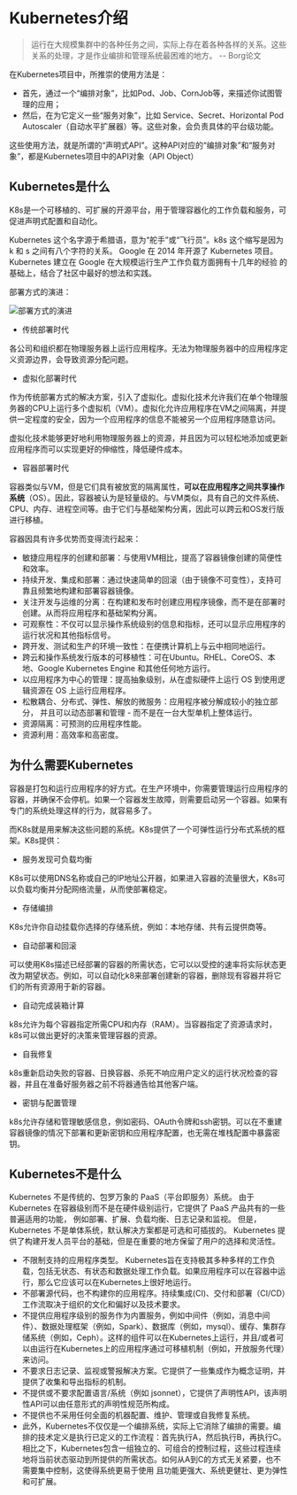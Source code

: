 # Kubernetes介绍

> 运行在大规模集群中的各种任务之间，实际上存在着各种各样的关系。这些关系的处理，才是作业编排和管理系统最困难的地方。    -- Borg论文

在Kubernetes项目中，所推崇的使用方法是：

- 首先，通过一个“编排对象”，比如Pod、Job、CornJob等，来描述你试图管理的应用；
- 然后，在为它定义一些“服务对象”，比如 Service、Secret、Horizontal Pod Autoscaler（自动水平扩展器）等。这些对象，会负责具体的平台级功能。

这些使用方法，就是所谓的“声明式API”。这种API对应的“编排对象”和“服务对象”，都是Kubernetes项目中的API对象（API Object）

## Kubernetes是什么

K8s是一个可移植的、可扩展的开源平台，用于管理容器化的工作负载和服务，可促进声明式配置和自动化。

Kubernetes 这个名字源于希腊语，意为“舵手”或“飞行员”。k8s 这个缩写是因为 k 和 s 之间有八个字符的关系。 Google 在 2014 年开源了 Kubernetes 项目。Kubernetes 建立在 Google 在大规模运行生产工作负载方面拥有十几年的经验 的基础上，结合了社区中最好的想法和实践。

部署方式的演进：

![部署方式的演进](https://d33wubrfki0l68.cloudfront.net/26a177ede4d7b032362289c6fccd448fc4a91174/eb693/images/docs/container_evolution.svg '程序部署方式演进')

- 传统部署时代

各公司和组织都在物理服务器上运行应用程序。无法为物理服务器中的应用程序定义资源边界，会导致资源分配问题。

- 虚拟化部署时代

作为传统部署方式的解决方案，引入了虚拟化。虚拟化技术允许我们在单个物理服务器的CPU上运行多个虚拟机（VM）。虚拟化允许应用程序在VM之间隔离，并提供一定程度的安全，因为一个应用程序的信息不能被另一个应用程序随意访问。

虚拟化技术能够更好地利用物理服务器上的资源，并且因为可以轻松地添加或更新应用程序而可以实现更好的伸缩性，降低硬件成本。

- 容器部署时代

容器类似与VM，但是它们具有被放宽的隔离属性，**可以在应用程序之间共享操作系统**（OS）。因此，容器被认为是轻量级的。与VM类似，具有自己的文件系统、CPU、内存、进程空间等。由于它们与基础架构分离，因此可以跨云和OS发行版进行移植。

容器因具有许多优势而变得流行起来：

- 敏捷应用程序的创建和部署：与使用VM相比，提高了容器镜像创建的简便性和效率。
- 持续开发、集成和部署：通过快速简单的回滚（由于镜像不可变性），支持可靠且频繁地构建和部署容器镜像。
- 关注开发与运维的分离：在构建和发布时创建应用程序镜像，而不是在部署时创建。从而将应用程序和基础架构分离。
- 可观察性：不仅可以显示操作系统级别的信息和指标，还可以显示应用程序的运行状况和其他指标信号。
- 跨开发、测试和生产的环境一致性：在便携计算机上与云中相同地运行。
- 跨云和操作系统发行版本的可移植性：可在Ubuntu。RHEL、CoreOS、本地、Google Kubernetes Engine 和其他任何地方运行。
- 以应用程序为中心的管理：提高抽象级别，从在虚拟硬件上运行 OS 到使用逻辑资源在 OS 上运行应用程序。
- 松散耦合、分布式、弹性、解放的微服务：应用程序被分解成较小的独立部分， 并且可以动态部署和管理 - 而不是在一台大型单机上整体运行。
- 资源隔离：可预测的应用程序性能。
- 资源利用：高效率和高密度。

## 为什么需要Kubernetes

容器是打包和运行应用程序的好方式。在生产环境中，你需要管理运行应用程序的容器，并确保不会停机。如果一个容器发生故障，则需要启动另一个容器。如果有专门的系统处理这样的行为，就容易多了。

而K8s就是用来解决这些问题的系统。K8s提供了一个可弹性运行分布式系统的框架。K8s提供：

- 服务发现可负载均衡

K8s可以使用DNS名称或自己的IP地址公开器，如果进入容器的流量很大，K8s可以负载均衡并分配网络流量，从而使部署稳定。

- 存储编排

K8s允许你自动挂载你选择的存储系统，例如：本地存储、共有云提供商等。

- 自动部署和回滚

可以使用K8s描述已经部署的容器的所需状态，它可以以受控的速率将实际状态更改为期望状态。例如，可以自动化k8来部署创建新的容器，删除现有容器并将它们的所有资源用于新的容器。

- 自动完成装箱计算

k8s允许为每个容器指定所需CPU和内存（RAM）。当容器指定了资源请求时，k8s可以做出更好的决策来管理容器的资源。

- 自我修复

k8s重新启动失败的容器、日换容器、杀死不响应用户定义的运行状况检查的容器，并且在准备好服务器之前不将器通告给其他客户端。

- 密钥与配置管理

k8s允许存储和管理敏感信息，例如密码、OAuth令牌和ssh密钥。可以在不重建容器镜像的情况下部署和更新密钥和应用程序配置，也无需在堆栈配置中暴露密钥。

## Kubernetes不是什么

Kubernetes 不是传统的、包罗万象的 PaaS（平台即服务）系统。 由于 Kubernetes 在容器级别而不是在硬件级别运行，它提供了 PaaS 产品共有的一些普遍适用的功能， 例如部署、扩展、负载均衡、日志记录和监视。 但是，Kubernetes 不是单体系统，默认解决方案都是可选和可插拔的。 Kubernetes 提供了构建开发人员平台的基础，但是在重要的地方保留了用户的选择和灵活性。

- 不限制支持的应用程序类型。 Kubernetes旨在支持极其多种多样的工作负载，包括无状态、有状态和数据处理工作负载。如果应用程序可以在容器中运行，那么它应该可以在Kubernetes上很好地运行。
- 不部署源代码，也不构建你的应用程序。持续集成(CI)、交付和部署（CI/CD）工作流取决于组织的文化和偏好以及技术要求。
- 不提供应用程序级别的服务作为内置服务，例如中间件（例如，消息中间件）、数据处理框架（例如，Spark）、数据库（例如，mysql）、缓存、集群存储系统（例如，Ceph）。这样的组件可以在Kubernetes上运行，并且/或者可以由运行在Kubernetes上的应用程序通过可移植机制（例如，开放服务代理）来访问。
- 不要求日志记录、监视或警报解决方案。它提供了一些集成作为概念证明，并提供了收集和导出指标的机制。
- 不提供或不要求配置语言/系统（例如 jsonnet），它提供了声明性API，该声明性API可以由任意形式的声明性规范所构成。
- 不提供也不采用任何全面的机器配置、维护、管理或自我修复系统。
- 此外，Kubernetes不仅仅是一个编排系统，实际上它消除了编排的需要。编排的技术定义是执行已定义的工作流程：首先执行A，然后执行B，再执行C。相比之下，Kubernetes包含一组独立的、可组合的控制过程，这些过程连续地将当前状态驱动到所提供的所需状态。如何从A到C的方式无关紧要，也不需要集中控制，这使得系统更易于使用 且功能更强大、系统更健壮、更为弹性和可扩展。
